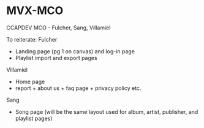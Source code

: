 # MVX-MCO
CCAPDEV MCO - Fulcher, Sang, Villamiel

To reiterate:
Fulcher
  - Landing page (pg 1 on canvas) and log-in page
  - Playlist import and export pages
    
Villamiel
  - Home page
  - report + about us + faq page + privacy policy etc.

Sang
  - Song page (will be the same layout used for album, artist, publisher, and playlist pages)
